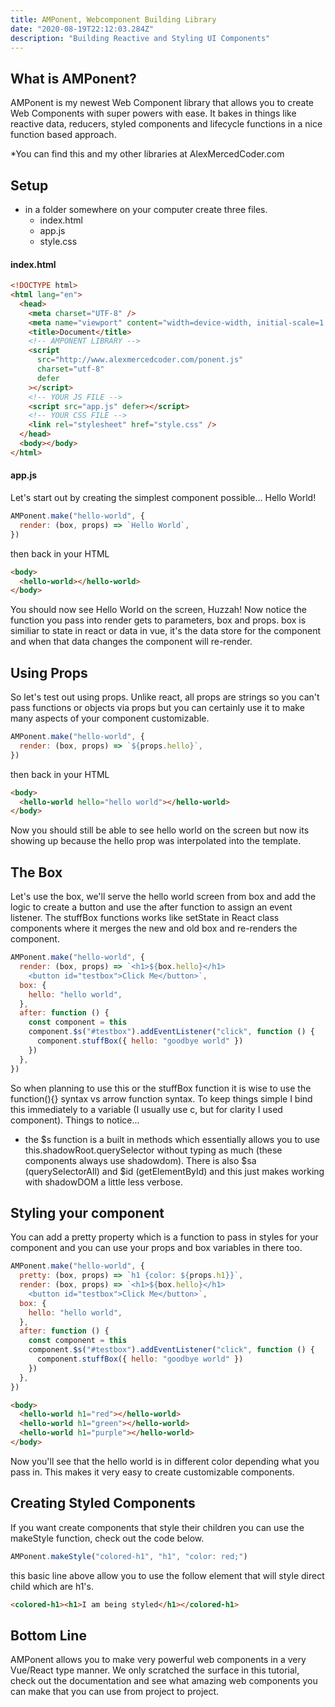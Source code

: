 ```yaml
---
title: AMPonent, Webcomponent Building Library
date: "2020-08-19T22:12:03.284Z"
description: "Building Reactive and Styling UI Components"
---
```


## What is AMPonent?

AMPonent is my newest Web Component library that allows you to create Web Components with super powers with ease. It bakes in things like reactive data, reducers, styled components and lifecycle functions in a nice function based approach.

*You can find this and my other libraries at AlexMercedCoder.com

## Setup

- in a folder somewhere on your computer create three files.
  - index.html
  - app.js
  - style.css

#### index.html

```html
<!DOCTYPE html>
<html lang="en">
  <head>
    <meta charset="UTF-8" />
    <meta name="viewport" content="width=device-width, initial-scale=1.0" />
    <title>Document</title>
    <!-- AMPONENT LIBRARY -->
    <script
      src="http://www.alexmercedcoder.com/ponent.js"
      charset="utf-8"
      defer
    ></script>
    <!-- YOUR JS FILE -->
    <script src="app.js" defer></script>
    <!-- YOUR CSS FILE -->
    <link rel="stylesheet" href="style.css" />
  </head>
  <body></body>
</html>
```

#### app.js

Let's start out by creating the simplest component possible... Hello World!

```js
AMPonent.make("hello-world", {
  render: (box, props) => `Hello World`,
})
```

then back in your HTML

```html
<body>
  <hello-world></hello-world>
</body>
```

You should now see Hello World on the screen, Huzzah! Now notice the function you pass into render gets to parameters, box and props. box is similiar to state in react or data in vue, it's the data store for the component and when that data changes the component will re-render.

## Using Props

So let's test out using props. Unlike react, all props are strings so you can't pass functions or objects via props but you can certainly use it to make many aspects of your component customizable.

```js
AMPonent.make("hello-world", {
  render: (box, props) => `${props.hello}`,
})
```

then back in your HTML

```html
<body>
  <hello-world hello="hello world"></hello-world>
</body>
```

Now you should still be able to see hello world on the screen but now its showing up because the hello prop was interpolated into the template.

## The Box

Let's use the box, we'll serve the hello world screen from box and add the logic to create a button and use the after function to assign an event listener. The stuffBox functions works like setState in React class components where it merges the new and old box and re-renders the component.

```js
AMPonent.make("hello-world", {
  render: (box, props) => `<h1>${box.hello}</h1>
    <button id="testbox">Click Me</button>`,
  box: {
    hello: "hello world",
  },
  after: function () {
    const component = this
    component.$s("#testbox").addEventListener("click", function () {
      component.stuffBox({ hello: "goodbye world" })
    })
  },
})
```

So when planning to use this or the stuffBox function it is wise to use the function(){} syntax vs arrow function syntax. To keep things simple I bind this immediately to a variable (I usually use c, but for clarity I used component). Things to notice...

- the $s function is a built in methods which essentially allows you to use this.shadowRoot.querySelector without typing as much (these components always use shadowdom). There is also $sa (querySelectorAll) and \$id (getElementById) and this just makes working with shadowDOM a little less verbose.

## Styling your component

You can add a pretty property which is a function to pass in styles for your component and you can use your props and box variables in there too.

```js
AMPonent.make("hello-world", {
  pretty: (box, props) => `h1 {color: ${props.h1}}`,
  render: (box, props) => `<h1>${box.hello}</h1>
    <button id="testbox">Click Me</button>`,
  box: {
    hello: "hello world",
  },
  after: function () {
    const component = this
    component.$s("#testbox").addEventListener("click", function () {
      component.stuffBox({ hello: "goodbye world" })
    })
  },
})
```

```html
<body>
  <hello-world h1="red"></hello-world>
  <hello-world h1="green"></hello-world>
  <hello-world h1="purple"></hello-world>
</body>
```

Now you'll see that the hello world is in different color depending what you pass in. This makes it very easy to create customizable components.

## Creating Styled Components

If you want create components that style their children you can use the makeStyle function, check out the code below.

```js
AMPonent.makeStyle("colored-h1", "h1", "color: red;")
```

this basic line above allow you to use the follow element that will style direct child which are h1's.

```html
<colored-h1><h1>I am being styled</h1></colored-h1>
```

## Bottom Line

AMPonent allows you to make very powerful web components in a very Vue/React type manner. We only scratched the surface in this tutorial, check out the documentation and see what amazing web components you can make that you can use from project to project.
